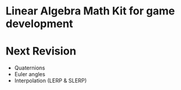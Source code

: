 Linear Algebra Math Kit for game development
===

Next Revision
===
+ Quaternions
+ Euler angles
+ Interpolation (LERP & SLERP)

